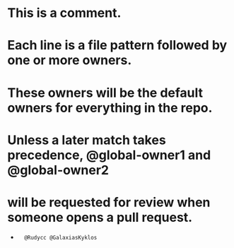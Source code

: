 # This is a comment.
# Each line is a file pattern followed by one or more owners.

# These owners will be the default owners for everything in the repo.
# Unless a later match takes precedence, @global-owner1 and @global-owner2
# will be requested for review when someone opens a pull request.

*       @Rudycc @GalaxiasKyklos
